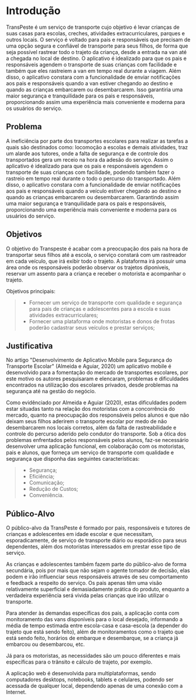 # Introdução

TransPeste é um serviço de transporte cujo objetivo é levar crianças de suas casas para escolas, creches, atividades extracurriculares, parques e outros locais. O serviço é voltado para pais e responsáveis que precisam de uma opção segura e confiável de transporte para seus filhos, de forma que seja possível rastrear todo o trajeto da criança, desde a entrada na van até a chegada no local de destino. O aplicativo é idealizado para que os pais e responsáveis agendem o transporte de suas crianças com facilidade e também que eles rastreiem a van em tempo real durante a viagem. Além disso, o aplicativo constara com a funcionalidade de enviar notificações aos pais e responsáveis quando a van estiver chegando ao destino e quando as crianças embarcarem ou desembarcarem. Isso garantiria uma maior segurança e tranquilidade para os pais e responsáveis, proporcionando assim uma experiência mais conveniente e moderna para os usuários do serviço.

## Problema
 
A ineficiência por parte dos transportes escolares para realizar  as tarefas a quais são destinados como: locomoção a escolas  e demais atividades, traz um alarde aos tutores, onde a falta de  segurança e de controle dos transportados gera um receio na hora da adesão do serviço. Assim o aplicativo é idealizado para que os pais  e responsáveis agendem o transporte de suas crianças com facilidade,  podendo também fazer o rastreio em tempo real durante  o todo o percurso do transportado.  Além disso, o aplicativo constara com a funcionalidade de enviar  notificações aos pais e responsáveis quando a veículo estiver  chegando ao destino e quando as crianças embarcarem ou desembarcarem.  Garantindo assim uma maior segurança e tranquilidade para os pais e  responsáveis, proporcionando uma experiência mais conveniente  e moderna para os usuários do serviço.

## Objetivos

O objetivo do Transpeste é acabar com a preocupação dos pais na hora de transportar seus filhos até a escola, o serviço constará com um rastreador em cada veículo, que irá exibir todo o trajeto. A plataforma irá possuir uma área onde os responsáveis poderão observar os trajetos diponíveis, reservar um assento para a criança e receber o motorista e acompanhar o trajeto.

Objetivos principais:
> - Fornecer um serviço de transporte com qualidade e segurança para pais de crianças e adolescentes para a escola e suas atividades extracurriculares;
> - Fornecer uma plataforma onde motoristas e donos de frotas poderão cadastrar seus veículos e prestar serviços;
 
## Justificativa

No artigo "Desenvolvimento de Aplicativo Mobile para Segurança do Transporte Escolar" (Almeida e Aguiar, 2020) um aplicativo mobile é desenvolvido para a fomentação do mercado de transportes escolares, por este motivo os autores pesquisaram e elencaram, problemas e dificuldades encontrados na utilização dos escolares privados, desde problemas na segurança até na gestão do negócio.  

Como evidênciado por Almeida e Aguiar (2020), estas dificuldades podem estar situadas tanto na relação dos motoristas com a concorrência do mercado, quanto na preocupação dos responsáveis pelos alunos e que não deixam seus filhos
aderirem o transporte escolar por medo de não desembarcarem nos locais corretos, além da falta de rastreabilidade e controle do percurso aderido pelo condutor do transporte. Sob a ótica dos problemas enfrentados pelos responsáveis pelos alunos, faz-se necessário desenvolver uma aplicação funcional, em colaboração com os motoristas, pais e alunos, que forneça um serviço de transporte com qualidade e segurança que disponha das seguintes características: 

> - Segurança;
> - Eficiência;
> - Comunicação;
> - Redução de Custos;
> - Conveniência.

## Público-Alvo

O público-alvo da TransPeste é formado por pais, responsáveis e tutores de crianças e adolescentes em idade escolar e que necessitam, esporadicamente, de serviço de transporte diário ou esporádico para seus dependentes, além dos motoristas interessados em prestar esse tipo de serviço. 

As crianças e adolescentes também fazem parte do público-alvo de forma secundária, pois por mais que não sejam o agente tomador de decisão, elas podem e irão influenciar seus responsáveis através de seu comportamento e feedback a respeito do serviço. Os pais apenas têm uma visão relativamente superficial e demasiadamente prática do produto, enquanto a verdadeira experiência será vivida pelas crianças que irão utilizar o transporte. 

Para atender às demandas específicas dos pais, a aplicação conta com monitoramento das vans disponíveis para o local desejado, informando a média de tempo estimada entre escola-casa e casa-escola (a depender do trajeto que está sendo feito), além de monitoramentos como o trajeto que está sendo feito, horários de embarque e desembarque, se a criança já embarcou ou desembarcou, etc. 

Já para os motoristas, as necessidades são um pouco diferentes e mais específicas para o trânsito e cálculo de trajeto, por exemplo.

A aplicação web é desenvolvida para multiplataformas, sendo computadores desktops, notebooks, tablets e celulares, podendo ser acessada de qualquer local, dependendo apenas de uma conexão com a Internet.

